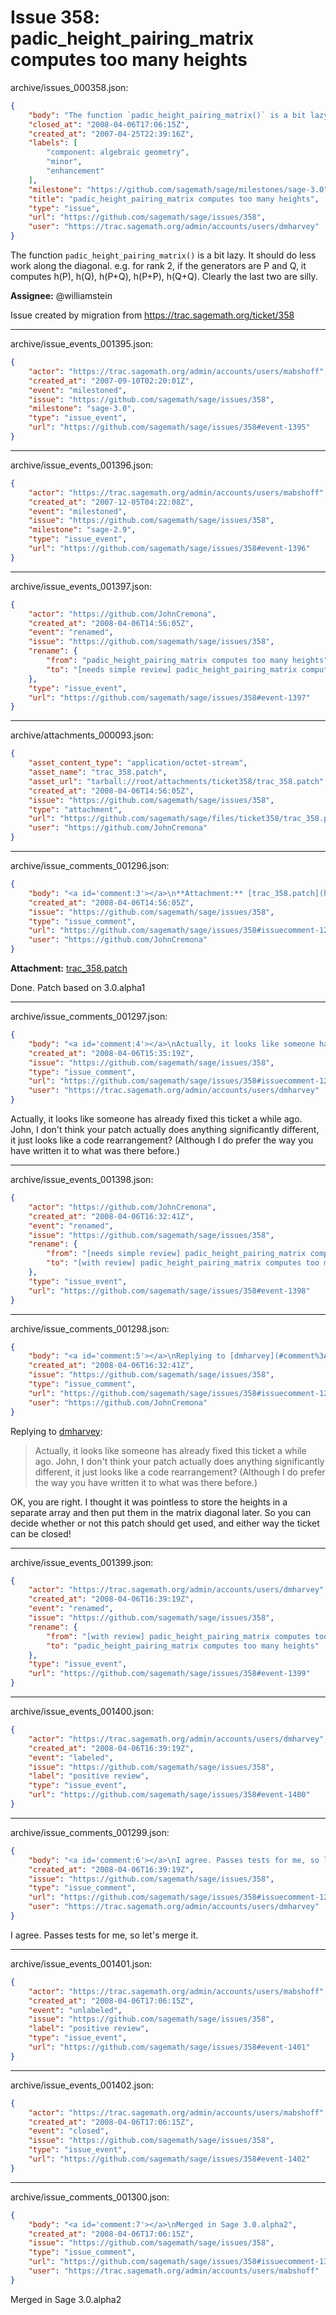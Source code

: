 # Issue 358: padic_height_pairing_matrix computes too many heights

archive/issues_000358.json:
```json
{
    "body": "The function `padic_height_pairing_matrix()` is a bit lazy. It should do less work along the diagonal. e.g. for rank 2, if the generators are P and Q, it computes h(P), h(Q), h(P+Q), h(P+P), h(Q+Q). Clearly the last two are silly.\n\n\n**Assignee:** @williamstein\n\nIssue created by migration from https://trac.sagemath.org/ticket/358\n\n",
    "closed_at": "2008-04-06T17:06:15Z",
    "created_at": "2007-04-25T22:39:16Z",
    "labels": [
        "component: algebraic geometry",
        "minor",
        "enhancement"
    ],
    "milestone": "https://github.com/sagemath/sage/milestones/sage-3.0",
    "title": "padic_height_pairing_matrix computes too many heights",
    "type": "issue",
    "url": "https://github.com/sagemath/sage/issues/358",
    "user": "https://trac.sagemath.org/admin/accounts/users/dmharvey"
}
```
The function `padic_height_pairing_matrix()` is a bit lazy. It should do less work along the diagonal. e.g. for rank 2, if the generators are P and Q, it computes h(P), h(Q), h(P+Q), h(P+P), h(Q+Q). Clearly the last two are silly.


**Assignee:** @williamstein

Issue created by migration from https://trac.sagemath.org/ticket/358





---

archive/issue_events_001395.json:
```json
{
    "actor": "https://trac.sagemath.org/admin/accounts/users/mabshoff",
    "created_at": "2007-09-10T02:20:01Z",
    "event": "milestoned",
    "issue": "https://github.com/sagemath/sage/issues/358",
    "milestone": "sage-3.0",
    "type": "issue_event",
    "url": "https://github.com/sagemath/sage/issues/358#event-1395"
}
```



---

archive/issue_events_001396.json:
```json
{
    "actor": "https://trac.sagemath.org/admin/accounts/users/mabshoff",
    "created_at": "2007-12-05T04:22:08Z",
    "event": "milestoned",
    "issue": "https://github.com/sagemath/sage/issues/358",
    "milestone": "sage-2.9",
    "type": "issue_event",
    "url": "https://github.com/sagemath/sage/issues/358#event-1396"
}
```



---

archive/issue_events_001397.json:
```json
{
    "actor": "https://github.com/JohnCremona",
    "created_at": "2008-04-06T14:56:05Z",
    "event": "renamed",
    "issue": "https://github.com/sagemath/sage/issues/358",
    "rename": {
        "from": "padic_height_pairing_matrix computes too many heights",
        "to": "[needs simple review] padic_height_pairing_matrix computes too many heights"
    },
    "type": "issue_event",
    "url": "https://github.com/sagemath/sage/issues/358#event-1397"
}
```



---

archive/attachments_000093.json:
```json
{
    "asset_content_type": "application/octet-stream",
    "asset_name": "trac_358.patch",
    "asset_url": "tarball://root/attachments/ticket358/trac_358.patch",
    "created_at": "2008-04-06T14:56:05Z",
    "issue": "https://github.com/sagemath/sage/issues/358",
    "type": "attachment",
    "url": "https://github.com/sagemath/sage/files/ticket358/trac_358.patch",
    "user": "https://github.com/JohnCremona"
}
```



---

archive/issue_comments_001296.json:
```json
{
    "body": "<a id='comment:3'></a>\n**Attachment:** [trac_358.patch](https://github.com/sagemath/sage/files/ticket358/trac_358.patch)\n\nDone.  Patch based on 3.0.alpha1",
    "created_at": "2008-04-06T14:56:05Z",
    "issue": "https://github.com/sagemath/sage/issues/358",
    "type": "issue_comment",
    "url": "https://github.com/sagemath/sage/issues/358#issuecomment-1296",
    "user": "https://github.com/JohnCremona"
}
```

<a id='comment:3'></a>
**Attachment:** [trac_358.patch](https://github.com/sagemath/sage/files/ticket358/trac_358.patch)

Done.  Patch based on 3.0.alpha1



---

archive/issue_comments_001297.json:
```json
{
    "body": "<a id='comment:4'></a>\nActually, it looks like someone has already fixed this ticket a while ago. John, I don't think your patch actually does anything significantly different, it just looks like a code rearrangement? (Although I do prefer the way you have written it to what was there before.)",
    "created_at": "2008-04-06T15:35:19Z",
    "issue": "https://github.com/sagemath/sage/issues/358",
    "type": "issue_comment",
    "url": "https://github.com/sagemath/sage/issues/358#issuecomment-1297",
    "user": "https://trac.sagemath.org/admin/accounts/users/dmharvey"
}
```

<a id='comment:4'></a>
Actually, it looks like someone has already fixed this ticket a while ago. John, I don't think your patch actually does anything significantly different, it just looks like a code rearrangement? (Although I do prefer the way you have written it to what was there before.)



---

archive/issue_events_001398.json:
```json
{
    "actor": "https://github.com/JohnCremona",
    "created_at": "2008-04-06T16:32:41Z",
    "event": "renamed",
    "issue": "https://github.com/sagemath/sage/issues/358",
    "rename": {
        "from": "[needs simple review] padic_height_pairing_matrix computes too many heights",
        "to": "[with review] padic_height_pairing_matrix computes too many heights"
    },
    "type": "issue_event",
    "url": "https://github.com/sagemath/sage/issues/358#event-1398"
}
```



---

archive/issue_comments_001298.json:
```json
{
    "body": "<a id='comment:5'></a>\nReplying to [dmharvey](#comment%3A4):\n> Actually, it looks like someone has already fixed this ticket a while ago. John, I don't think your patch actually does anything significantly different, it just looks like a code rearrangement? (Although I do prefer the way you have written it to what was there before.)\n\nOK, you are right.  I thought it was pointless to store the heights in a separate array and then put them in the matrix diagonal later.  So you can decide whether or not this patch should get used, and either way the ticket can be closed!",
    "created_at": "2008-04-06T16:32:41Z",
    "issue": "https://github.com/sagemath/sage/issues/358",
    "type": "issue_comment",
    "url": "https://github.com/sagemath/sage/issues/358#issuecomment-1298",
    "user": "https://github.com/JohnCremona"
}
```

<a id='comment:5'></a>
Replying to [dmharvey](#comment%3A4):
> Actually, it looks like someone has already fixed this ticket a while ago. John, I don't think your patch actually does anything significantly different, it just looks like a code rearrangement? (Although I do prefer the way you have written it to what was there before.)

OK, you are right.  I thought it was pointless to store the heights in a separate array and then put them in the matrix diagonal later.  So you can decide whether or not this patch should get used, and either way the ticket can be closed!



---

archive/issue_events_001399.json:
```json
{
    "actor": "https://trac.sagemath.org/admin/accounts/users/dmharvey",
    "created_at": "2008-04-06T16:39:19Z",
    "event": "renamed",
    "issue": "https://github.com/sagemath/sage/issues/358",
    "rename": {
        "from": "[with review] padic_height_pairing_matrix computes too many heights",
        "to": "padic_height_pairing_matrix computes too many heights"
    },
    "type": "issue_event",
    "url": "https://github.com/sagemath/sage/issues/358#event-1399"
}
```



---

archive/issue_events_001400.json:
```json
{
    "actor": "https://trac.sagemath.org/admin/accounts/users/dmharvey",
    "created_at": "2008-04-06T16:39:19Z",
    "event": "labeled",
    "issue": "https://github.com/sagemath/sage/issues/358",
    "label": "positive review",
    "type": "issue_event",
    "url": "https://github.com/sagemath/sage/issues/358#event-1400"
}
```



---

archive/issue_comments_001299.json:
```json
{
    "body": "<a id='comment:6'></a>\nI agree. Passes tests for me, so let's merge it.",
    "created_at": "2008-04-06T16:39:19Z",
    "issue": "https://github.com/sagemath/sage/issues/358",
    "type": "issue_comment",
    "url": "https://github.com/sagemath/sage/issues/358#issuecomment-1299",
    "user": "https://trac.sagemath.org/admin/accounts/users/dmharvey"
}
```

<a id='comment:6'></a>
I agree. Passes tests for me, so let's merge it.



---

archive/issue_events_001401.json:
```json
{
    "actor": "https://trac.sagemath.org/admin/accounts/users/mabshoff",
    "created_at": "2008-04-06T17:06:15Z",
    "event": "unlabeled",
    "issue": "https://github.com/sagemath/sage/issues/358",
    "label": "positive review",
    "type": "issue_event",
    "url": "https://github.com/sagemath/sage/issues/358#event-1401"
}
```



---

archive/issue_events_001402.json:
```json
{
    "actor": "https://trac.sagemath.org/admin/accounts/users/mabshoff",
    "created_at": "2008-04-06T17:06:15Z",
    "event": "closed",
    "issue": "https://github.com/sagemath/sage/issues/358",
    "type": "issue_event",
    "url": "https://github.com/sagemath/sage/issues/358#event-1402"
}
```



---

archive/issue_comments_001300.json:
```json
{
    "body": "<a id='comment:7'></a>\nMerged in Sage 3.0.alpha2",
    "created_at": "2008-04-06T17:06:15Z",
    "issue": "https://github.com/sagemath/sage/issues/358",
    "type": "issue_comment",
    "url": "https://github.com/sagemath/sage/issues/358#issuecomment-1300",
    "user": "https://trac.sagemath.org/admin/accounts/users/mabshoff"
}
```

<a id='comment:7'></a>
Merged in Sage 3.0.alpha2
